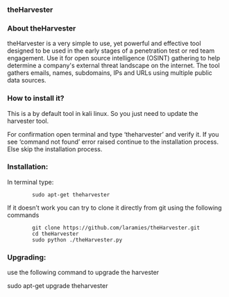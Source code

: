 ### theHarvester

### About theHarvester
theHarvester is a very simple to use, yet powerful and effective tool designed to be used in the early stages of a penetration test or red team engagement. Use it for open source intelligence (OSINT) gathering to help determine a company's external threat landscape on the internet. The tool gathers emails, names, subdomains, IPs and URLs using multiple public data sources.

### How to install it?
This is a by default tool in kali linux. So you just need to update the harvester tool.

For confirmation open terminal and type ‘theharvester’ and verify it. If  you see ‘command not found’ error raised continue to the installation process. Else skip the installation process.

### Installation:
In terminal type:

            sudo apt-get theharvester
If it doesn’t work you can try to clone it directly from git using the following commands

            git clone https://github.com/laramies/theHarvester.git
            cd theHarvester
            sudo python ./theHarvester.py
### Upgrading:
use the following command to upgrade the harvester

  sudo apt-get upgrade theharvester
